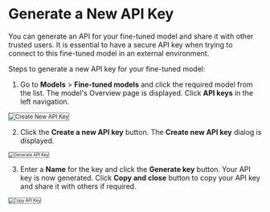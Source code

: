 # Generate a New API Key

You can generate an API for your fine-tuned model and share it with other trusted users. It is essential to have a secure API key when trying to connect to this fine-tuned model in an external environment.  

Steps to generate a new API key for your fine-tuned model:

1. Go to **Models** > **Fine-tuned models** and click the required model from the list. The model's Overview page is displayed. Click **API keys** in the left navigation.  
<img src="../images/create-new-api-key.png" alt="Create New API Key" title="Create New API Key" style="border: 1px solid gray; zoom:80%;">

2. Click the **Create a new API key** button. The **Create new API key** dialog is displayed.  
<img src="../images/generate-api-key.png" alt="Generate API Key" title="Generate API Key" style="border: 1px solid gray; zoom:60%;">

3. Enter a **Name** for the key and click the **Generate key** button. Your API key is now generated. Click **Copy and close** button to copy your API key and share it with others if required.  
<img src="../images/copy-api-key.png" alt="Copy API Key" title="Copy API Key" style="border: 1px solid gray; zoom:60%;">
